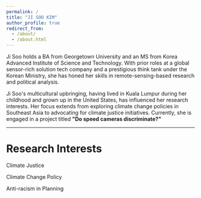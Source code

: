 ```yaml
---
permalink: /
title: "JI SOO KIM"
author_profile: true
redirect_from: 
  - /about/
  - /about.html
---
```


Ji Soo holds a BA from Georgetown University and an MS from Korea Advanced Institute of Science and Technology. With prior roles at a global sensor-rich solution tech company and a prestigious think tank under the Korean Ministry, she has honed her skills in remote-sensing-based research and political analysis.

Ji Soo's multicultural upbringing, having lived in Kuala Lumpur during her childhood and grown up in the United States, has influenced her research interests. Her focus extends from exploring climate change policies in Southeast Asia to advocating for climate justice initiatives. Currently, she is engaged in a project titled <b>"Do speed cameras discriminate?"</b>







---

Research Interests
=========

Climate Justice


Climate Change Policy


Anti-racism in Planning
